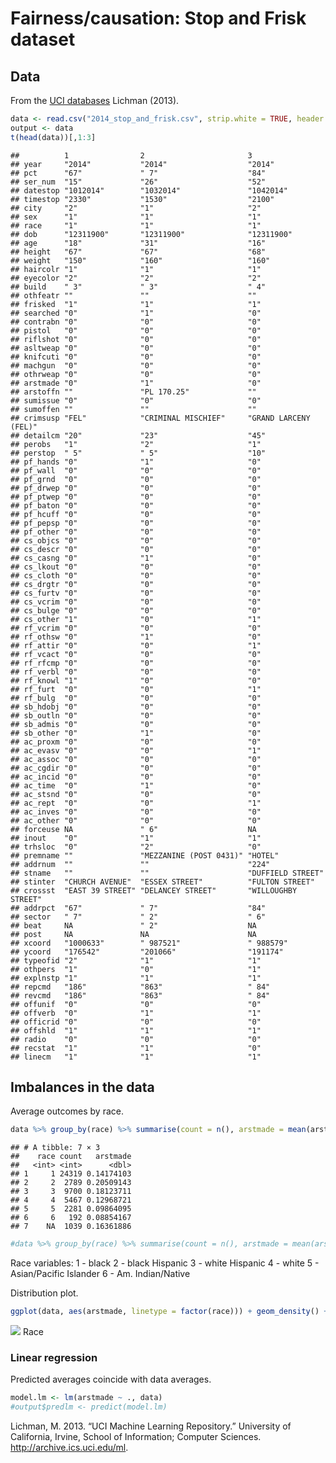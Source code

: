 Fairness/causation: Stop and Frisk dataset
================

Data
----

From the [UCI databases](https://archive.ics.uci.edu/ml/machine-learning-databases/adult/adult.names) Lichman (2013).

``` r
data <- read.csv("2014_stop_and_frisk.csv", strip.white = TRUE, header = TRUE)
output <- data
t(head(data))[,1:3]
```

    ##          1                2                       3                    
    ## year     "2014"           "2014"                  "2014"               
    ## pct      "67"             " 7"                    "84"                 
    ## ser_num  "15"             "26"                    "52"                 
    ## datestop "1012014"        "1032014"               "1042014"            
    ## timestop "2330"           "1530"                  "2100"               
    ## city     "2"              "1"                     "2"                  
    ## sex      "1"              "1"                     "1"                  
    ## race     "1"              "1"                     "1"                  
    ## dob      "12311900"       "12311900"              "12311900"           
    ## age      "18"             "31"                    "16"                 
    ## height   "67"             "67"                    "68"                 
    ## weight   "150"            "160"                   "160"                
    ## haircolr "1"              "1"                     "1"                  
    ## eyecolor "2"              "2"                     "2"                  
    ## build    " 3"             " 3"                    " 4"                 
    ## othfeatr ""               ""                      ""                   
    ## frisked  "1"              "1"                     "1"                  
    ## searched "0"              "1"                     "0"                  
    ## contrabn "0"              "0"                     "0"                  
    ## pistol   "0"              "0"                     "0"                  
    ## riflshot "0"              "0"                     "0"                  
    ## asltweap "0"              "0"                     "0"                  
    ## knifcuti "0"              "0"                     "0"                  
    ## machgun  "0"              "0"                     "0"                  
    ## othrweap "0"              "0"                     "0"                  
    ## arstmade "0"              "1"                     "0"                  
    ## arstoffn ""               "PL 170.25"             ""                   
    ## sumissue "0"              "0"                     "0"                  
    ## sumoffen ""               ""                      ""                   
    ## crimsusp "FEL"            "CRIMINAL MISCHIEF"     "GRAND LARCENY (FEL)"
    ## detailcm "20"             "23"                    "45"                 
    ## perobs   "1"              "2"                     "1"                  
    ## perstop  " 5"             " 5"                    "10"                 
    ## pf_hands "0"              "1"                     "0"                  
    ## pf_wall  "0"              "0"                     "0"                  
    ## pf_grnd  "0"              "0"                     "0"                  
    ## pf_drwep "0"              "0"                     "0"                  
    ## pf_ptwep "0"              "0"                     "0"                  
    ## pf_baton "0"              "0"                     "0"                  
    ## pf_hcuff "0"              "0"                     "0"                  
    ## pf_pepsp "0"              "0"                     "0"                  
    ## pf_other "0"              "0"                     "0"                  
    ## cs_objcs "0"              "0"                     "0"                  
    ## cs_descr "0"              "0"                     "0"                  
    ## cs_casng "0"              "1"                     "0"                  
    ## cs_lkout "0"              "0"                     "0"                  
    ## cs_cloth "0"              "0"                     "0"                  
    ## cs_drgtr "0"              "0"                     "0"                  
    ## cs_furtv "0"              "0"                     "0"                  
    ## cs_vcrim "0"              "0"                     "0"                  
    ## cs_bulge "0"              "0"                     "0"                  
    ## cs_other "1"              "0"                     "1"                  
    ## rf_vcrim "0"              "0"                     "0"                  
    ## rf_othsw "0"              "1"                     "0"                  
    ## rf_attir "0"              "0"                     "1"                  
    ## rf_vcact "0"              "0"                     "0"                  
    ## rf_rfcmp "0"              "0"                     "0"                  
    ## rf_verbl "0"              "0"                     "0"                  
    ## rf_knowl "1"              "0"                     "0"                  
    ## rf_furt  "0"              "0"                     "1"                  
    ## rf_bulg  "0"              "0"                     "0"                  
    ## sb_hdobj "0"              "0"                     "0"                  
    ## sb_outln "0"              "0"                     "0"                  
    ## sb_admis "0"              "0"                     "0"                  
    ## sb_other "0"              "1"                     "0"                  
    ## ac_proxm "0"              "0"                     "0"                  
    ## ac_evasv "0"              "0"                     "1"                  
    ## ac_assoc "0"              "0"                     "0"                  
    ## ac_cgdir "0"              "0"                     "0"                  
    ## ac_incid "0"              "0"                     "0"                  
    ## ac_time  "0"              "1"                     "0"                  
    ## ac_stsnd "0"              "0"                     "0"                  
    ## ac_rept  "0"              "0"                     "1"                  
    ## ac_inves "0"              "0"                     "0"                  
    ## ac_other "0"              "0"                     "0"                  
    ## forceuse NA               " 6"                    NA                   
    ## inout    "0"              "1"                     "1"                  
    ## trhsloc  "0"              "2"                     "0"                  
    ## premname ""               "MEZZANINE (POST 0431)" "HOTEL"              
    ## addrnum  ""               ""                      "224"                
    ## stname   ""               ""                      "DUFFIELD STREET"    
    ## stinter  "CHURCH AVENUE"  "ESSEX STREET"          "FULTON STREET"      
    ## crossst  "EAST 39 STREET" "DELANCEY STREET"       "WILLOUGHBY STREET"  
    ## addrpct  "67"             " 7"                    "84"                 
    ## sector   " 7"             " 2"                    " 6"                 
    ## beat     NA               " 2"                    NA                   
    ## post     NA               NA                      NA                   
    ## xcoord   "1000633"        " 987521"               " 988579"            
    ## ycoord   "176542"         "201066"                "191174"             
    ## typeofid "2"              "1"                     "1"                  
    ## othpers  "1"              "0"                     "1"                  
    ## explnstp "1"              "1"                     "1"                  
    ## repcmd   "186"            "863"                   " 84"                
    ## revcmd   "186"            "863"                   " 84"                
    ## offunif  "0"              "0"                     "0"                  
    ## offverb  "0"              "1"                     "1"                  
    ## officrid "0"              "0"                     "0"                  
    ## offshld  "1"              "1"                     "1"                  
    ## radio    "0"              "0"                     "0"                  
    ## recstat  "1"              "1"                     "0"                  
    ## linecm   "1"              "1"                     "1"

Imbalances in the data
----------------------

Average outcomes by race.

``` r
data %>% group_by(race) %>% summarise(count = n(), arstmade = mean(arstmade))
```

    ## # A tibble: 7 × 3
    ##    race count   arstmade
    ##   <int> <int>      <dbl>
    ## 1     1 24319 0.14174103
    ## 2     2  2789 0.20509143
    ## 3     3  9700 0.18123711
    ## 4     4  5467 0.12968721
    ## 5     5  2281 0.09864095
    ## 6     6   192 0.08854167
    ## 7    NA  1039 0.16361886

``` r
#data %>% group_by(race) %>% summarise(count = n(), arstmade = mean(arstmade))
```

Race variables: 1 - black 2 - black Hispanic 3 - white Hispanic 4 - white 5 - Asian/Pacific Islander 6 - Am. Indian/Native

Distribution plot.

``` r
ggplot(data, aes(arstmade, linetype = factor(race))) + geom_density() + theme_bw()
```

![](sf_files/figure-markdown_github/unnamed-chunk-3-1.png) Race

### Linear regression

Predicted averages coincide with data averages.

``` r
model.lm <- lm(arstmade ~ ., data)
#output$predlm <- predict(model.lm)
```

Lichman, M. 2013. “UCI Machine Learning Repository.” University of California, Irvine, School of Information; Computer Sciences. <http://archive.ics.uci.edu/ml>.
